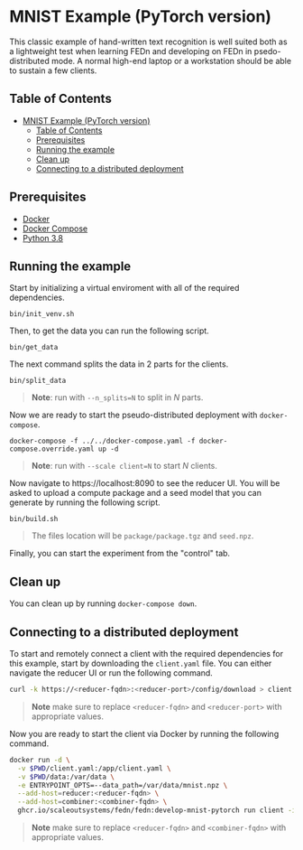 # MNIST Example (PyTorch version)
This classic example of hand-written text recognition is well suited both as a lightweight test when learning FEDn and developing on FEDn in psedo-distributed mode. A normal high-end laptop or a workstation should be able to sustain a few clients. 

## Table of Contents
- [MNIST Example (PyTorch version)](#mnist-example-pytorch-version)
  - [Table of Contents](#table-of-contents)
  - [Prerequisites](#prerequisites)
  - [Running the example](#running-the-example)
  - [Clean up](#clean-up)
  - [Connecting to a distributed deployment](#connecting-to-a-distributed-deployment)

## Prerequisites
- [Docker](https://docs.docker.com/get-docker)
- [Docker Compose](https://docs.docker.com/compose/install)
- [Python 3.8](https://www.python.org/downloads)

## Running the example
Start by initializing a virtual enviroment with all of the required dependencies.
```
bin/init_venv.sh
```

Then, to get the data you can run the following script.
```
bin/get_data
```

The next command splits the data in 2 parts for the clients.
```
bin/split_data
```
> **Note**: run with `--n_splits=N` to split in *N* parts.


Now we are ready to start the pseudo-distributed deployment with `docker-compose`.
```
docker-compose -f ../../docker-compose.yaml -f docker-compose.override.yaml up -d
```
> **Note**: run with `--scale client=N` to start *N* clients.

Now navigate to https://localhost:8090 to see the reducer UI. You will be asked to upload a compute package and a seed model that you can generate by running the following script.
```
bin/build.sh
```
> The files location will be `package/package.tgz` and `seed.npz`.

Finally, you can start the experiment from the "control" tab.

## Clean up
You can clean up by running `docker-compose down`.

## Connecting to a distributed deployment
To start and remotely connect a client with the required dependencies for this example, start by downloading the `client.yaml` file. You can either navigate the reducer UI or run the following command.

```bash
curl -k https://<reducer-fqdn>:<reducer-port>/config/download > client.yaml
```
> **Note** make sure to replace `<reducer-fqdn>` and `<reducer-port>` with appropriate values.

Now you are ready to start the client via Docker by running the following command.

```bash
docker run -d \
  -v $PWD/client.yaml:/app/client.yaml \
  -v $PWD/data:/var/data \
  -e ENTRYPOINT_OPTS=--data_path=/var/data/mnist.npz \
  --add-host=reducer:<reducer-fqdn> \
  --add-host=combiner:<combiner-fqdn> \
  ghcr.io/scaleoutsystems/fedn/fedn:develop-mnist-pytorch run client -in client.yaml
```
> **Note** make sure to replace `<reducer-fqdn>` and `<combiner-fqdn>` with appropriate values.
